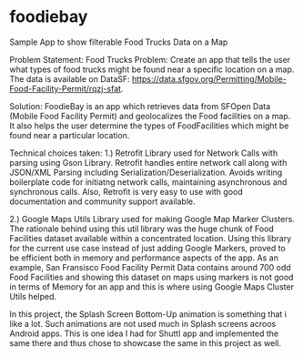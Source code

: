 # foodiebay
Sample App to show filterable Food Trucks Data on a Map

Problem Statement: 
  Food Trucks Problem: Create an app that tells the user what types of food trucks might be found near a specific location on a map. The data is available on DataSF: https://data.sfgov.org/Permitting/Mobile-Food-Facility-Permit/rqzj-sfat.
  
Solution:
  FoodieBay is an app which retrieves data from SFOpen Data (Mobile Food Facility Permit) and geolocalizes the Food facilities on a map. It also helps the user determine the types of FoodFacilities which might be found near a particular location.
  
Technical choices taken:
  1.) Retrofit Library used for Network Calls with parsing using Gson Library. Retrofit handles entire network call along with JSON/XML Parsing including Serialization/Deserialization. Avoids writing boilerplate code for initiatng network calls, maintaining asynchronous and synchronous calls. Also, Retrofit is very easy to use with good documentation and community support available.
  
  2.) Google Maps Utils Library used for making Google Map Marker Clusters. The rationale behind using this util library was the huge chunk of Food Facilities dataset available within a concentrated location. Using this library for the current use case instead of just adding Google Markers, proved to be efficient both in memory and performance aspects of the app. As an example, San Fransisco Food Facility Permit Data contains around 700 odd Food Facilities and showing this dataset on maps using markers is not good in terms of Memory for an app and this is where using Google Maps Cluster Utils helped.
  
  In this project, the Splash Screen Bottom-Up animation is something that i like a lot. Such animations are not used much in Splash screens acroos Android apps. This is one idea I had for Shuttl app and implemented the same there and thus chose to showcase the same in this project as well. 






